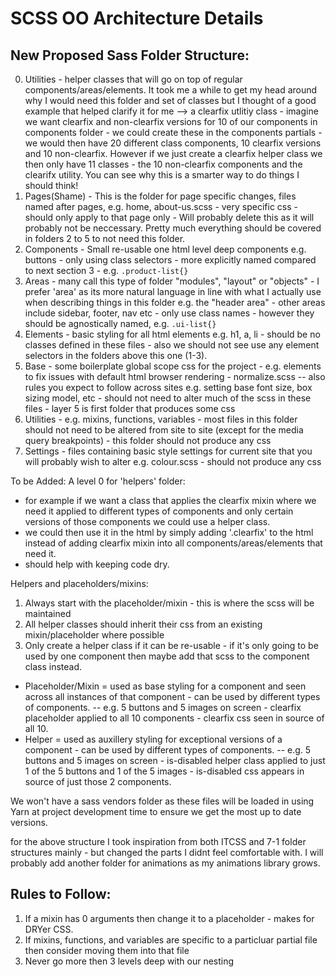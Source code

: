 ﻿# SCSS OO Architecture Details

## New Proposed Sass Folder Structure:
0. Utilities - helper classes that will go on top of regular components/areas/elements. It took me a while to get my head around why I would need this folder and set of classes but I thought of a good example that helped clarify it for me --> a clearfix utlitiy class - imagine we want clearfix and non-clearfix versions for 10 of our components in components folder - we could create these in the components partials - we would then have 20 different class components, 10 clearfix versions and 10 non-clearfix. However if we just create a clearfix helper class we then only have 11 classes - the 10 non-clearfix components and the clearifx utility. You can see why this is a smarter way to do things I should think!
1. Pages(Shame) - This is the folder for page specific changes, files named after pages, e.g. home, about-us.scss - very specific css - should only apply to that page only - Will probably delete this as it will probably not be neccessary. Pretty much everything should be covered in folders 2 to 5 to not need this folder.
2. Components - Small re-usable one html level deep components e.g. buttons - only using class selectors - more explicitly named compared to 
next section 3 - e.g. `.product-list{}`
3. Areas - many call this type of folder "modules", "layout" or "objects" - I prefer 'area' as its more natural language in line with
what I actually use when describing things in this folder e.g. the "header area" - other areas include sidebar, footer, nav etc - only use 
class names - however they should be agnostically named, e.g. `.ui-list{}`
4. Elements - basic styling for all html elements e.g. h1, a, li - should be no classes defined in these files - also we should 
not see use any element selectors in the folders above this one (1-3).
5. Base - some boilerplate global scope css for the project - e.g. elements to fix issues with default html browser rendering - normalize.scss -- 
also rules you expect to follow across sites e.g. setting base font size, box sizing model, etc - should not need to alter much of the scss in these 
files - layer 5 is first folder that produces some css 
6. Utilities - e.g. mixins, functions, variables - most files in this folder should not need to be altered from site to site 
(except for the media query breakpoints) - this folder should not produce any css
7. Settings - files containing basic style settings for current site that you will probably wish to alter e.g. colour.scss - should not produce any css

To be Added:
A level 0 for 'helpers' folder:
- for example if we want a class that applies the clearfix mixin where we need it applied to different types of components 
and only certain versions of those components we could use a helper class. 
- we could then use it in the html by simply adding '.clearfix' to the html instead of adding clearfix mixin into all components/areas/elements that need it.
- should help with keeping code dry.

Helpers and placeholders/mixins:
1. Always start with the placeholder/mixin - this is where the scss will be maintained
2. All helper classes should inherit their css from an existing mixin/placeholder where possible
3. Only create a helper class if it can be re-usable - if it's only going to be used by one component then maybe add that scss to the component class instead.
- Placeholder/Mixin = used as base styling for a component and seen across all instances of that component - can be used by different types of components.
-- e.g. 5 buttons and 5 images on screen - clearfix placeholder applied to all 10 components - clearfix css seen in source of all 10.
- Helper = used as auxillery styling for exceptional versions of a component - can be used by different types of components.
-- e.g. 5 buttons and 5 images on screen - is-disabled helper class applied to just 1 of the 5 buttons and 1 of the 5 images - is-disabled css appears in source of just those 2 components.

We won't have a sass vendors folder as these files will be loaded in using Yarn at project development time to ensure we get the most up to date versions.

for the above structure I took inspiration from both ITCSS and 7-1 folder structures mainly - but changed the parts I didnt feel comfortable with. I will 
probably add another folder for animations as my animations library grows.

## Rules to Follow:
1. If a mixin has 0 arguments then change it to a placeholder - makes for DRYer CSS.
2. If mixins, functions, and variables are specific to a particluar partial file then consider moving them into that file
3. Never go more then 3 levels deep with our nesting
